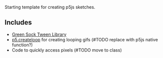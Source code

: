 Starting template for creating p5js sketches.

## Includes
- [Green Sock Tween Library](https://greensock.com/docs/v3/GSAP/Tween)
- [p5.createloop]() for creating looping gifs (#TODO replace with p5js native function?)
- Code to quickly access pixels (#TODO move to class)


